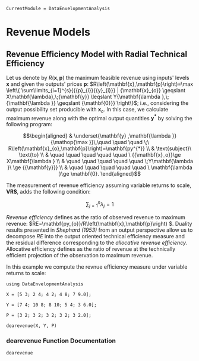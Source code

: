 ```@meta
CurrentModule = DataEnvelopmentAnalysis
```

# Revenue Models

## Revenue Efficiency Model with Radial Technical Efficiency

Let us denote by $R\left(\mathbf{x},\mathbf{p}\right)$ the maximum feasible revenue using inputs' levels $\mathbf{x}$ and given the outputs' prices $\mathbf{p}$: $R\left(\mathbf{x},\mathbf{p}\right)=\max \left\{ \sum\limits_{i=1}^{s}{{{p}_{i}}{{y}_{i}}} | {\mathbf{x}_{o}} \geqslant X\mathbf{\lambda},\;{\mathbf{y}} \leqslant Y{\mathbf{\lambda },\;{\mathbf{\lambda }} \geqslant {\mathbf{0}}} \right\}$; i.e.,  considering the output possibility set producible with $\mathbf{x}_{o}$. In this case, we calculate maximum revenue along with the optimal output quantities $\mathbf{y^{*}}$  by solving the following program:

```math
\begin{aligned}
 & \underset{\mathbf{y} ,\mathbf{\lambda }}{\mathop{\max }}\,\quad \quad \quad \;\ R\left(\mathbf{x}_{o},\mathbf{p}\right)=\mathbf{py^{*}}  \\ 
 & \text{subject}\ \text{to} \\ 
 & \quad \quad \quad \quad \quad \ {{\mathbf{x}_o}}\ge X\mathbf{\lambda } \\ 
 & \quad \quad \quad \quad \quad  \;Y\mathbf{\lambda }\ \ge {{\mathbf{y}}} \\ 
 & \quad \quad \quad \quad \quad \ \mathbf{\lambda }\ge \mathbf{0}. 
\end{aligned}
```

The measurement of revenue efficiency assuming variable returns to scale, **VRS**, adds the following condition:
```math
\sum\nolimits_{j=1}^{n}\lambda_j=1
```

*Revenue efficiency* defines as the ratio of observed revenue to maximum revenue: $RE=\mathbf{py_{o}}/R\left(\mathbf{x},\mathbf{p}\right) $. Duality results presented in *Shephard (1953)* from an output perspective allow us to decompose $RE$ into the output oriented technical efficiency measure and the residual difference corresponding to the *allocative revenue efficiency*. Allocative efficiency defines as the ratio of revenue at the technically efficient projection of the observation to maximum revenue.

In this example we compute the revnue efficiency measure under variable returns to scale:
```@example revenue
using DataEnvelopmentAnalysis

X = [5 3; 2 4; 4 2; 4 8; 7 9.0];

Y = [7 4; 10 8; 8 10; 5 4; 3 6.0];

P = [3 2; 3 2; 3 2; 3 2; 3 2.0];

dearevenue(X, Y, P)
```

### dearevenue Function Documentation

```@docs
dearevenue
```

